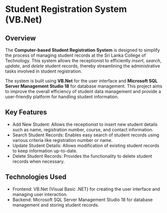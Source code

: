 # Student Registration System (VB.Net)

## Overview
The **Computer-based Student Registration System** is designed to simplify the process of managing student records at the Sri Lanka College of Technology. This system allows the receptionist to efficiently *insert*, *search*, *update*, and *delete* student records, thereby streamlining the administrative tasks involved in student registration.

The system is built using **VB.Net** for the user interface and **Microsoft SQL Server Management Studio 18** for database management. This project aims to improve the overall efficiency of student data management and provide a user-friendly platform for handling student information.

## Key Features
- Add New Student: Allows the receptionist to insert new student details such as name, registration number, course, and contact information.
- Search Student Records: Enables easy search of student records using various criteria like registration number or name.
- Update Student Details: Allows modification of existing student records to keep information up-to-date.
- Delete Student Records: Provides the functionality to delete student records when necessary.

## Technologies Used
- Frontend: VB.Net (Visual Basic .NET) for creating the user interface and managing user interaction.
- Backend: Microsoft SQL Server Management Studio 18 for database management and storing student records.
